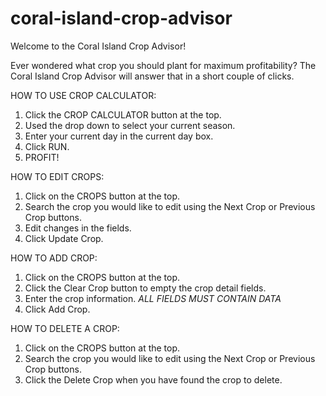 # coral-island-crop-advisor

Welcome to the Coral Island Crop Advisor!

Ever wondered what crop you should plant for maximum profitability? The Coral Island Crop Advisor will answer that in a short couple of clicks.

HOW TO USE CROP CALCULATOR:
1. Click the CROP CALCULATOR button at the top.
2. Used the drop down to select your current season.
3. Enter your current day in the current day box.
4. Click RUN.
5. PROFIT!

HOW TO EDIT CROPS:
1. Click on the CROPS button at the top.
2. Search the crop you would like to edit using the Next Crop or Previous Crop buttons.
3. Edit changes in the fields.
4. Click Update Crop.

HOW TO ADD CROP:
1. Click on the CROPS button at the top.
2. Click the Clear Crop button to empty the crop detail fields.
3. Enter the crop information. *ALL FIELDS MUST CONTAIN DATA*
4. Click Add Crop.

HOW TO DELETE A CROP:
1. Click on the CROPS button at the top.
2. Search the crop you would like to edit using the Next Crop or Previous Crop buttons.
3. Click the Delete Crop when you have found the crop to delete.